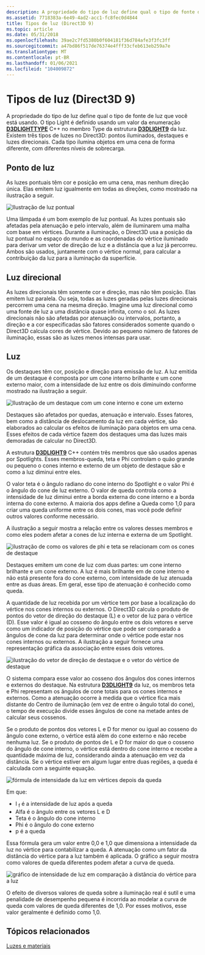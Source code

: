 ```yaml
---
description: A propriedade do tipo de luz define qual o tipo de fonte de luz que você está usando.
ms.assetid: 7718383a-6e49-4ad2-acc1-fc8fec0d4844
title: Tipos de luz (Direct3D 9)
ms.topic: article
ms.date: 05/31/2018
ms.openlocfilehash: 39ae2c7fd5380b0f604181f36d784afe3f3fc3ff
ms.sourcegitcommit: a47bd86f517de76374e4fff33cfeb613eb259a7e
ms.translationtype: MT
ms.contentlocale: pt-BR
ms.lasthandoff: 01/06/2021
ms.locfileid: "104009872"
---
```

# <a name="light-types-direct3d-9"></a>Tipos de luz (Direct3D 9)

A propriedade do tipo de luz define qual o tipo de fonte de luz que você está usando. O tipo Light é definido usando um valor da enumeração [**D3DLIGHTTYPE**](./d3dlighttype.md) C++ no membro Type da estrutura [**D3DLIGHT9**](d3dlight9.md) da luz. Existem três tipos de luzes no Direct3D: pontos iluminados, destaques e luzes direcionais. Cada tipo ilumina objetos em uma cena de forma diferente, com diferentes níveis de sobrecarga.

## <a name="point-light"></a>Ponto de luz

As luzes pontuais têm cor e posição em uma cena, mas nenhum direção única. Elas emitem luz igualmente em todas as direções, como mostrado na ilustração a seguir.

![Ilustração de luz pontual](images/ptlight.png)

Uma lâmpada é um bom exemplo de luz pontual. As luzes pontuais são afetadas pela atenuação e pelo intervalo, além de iluminarem uma malha com base em vértices. Durante a iluminação, o Direct3D usa a posição da luz pontual no espaço do mundo e as coordenadas do vértice iluminado para derivar um vetor de direção de luz e a distância que a luz já percorreu. Ambos são usados, juntamente com o vértice normal, para calcular a contribuição da luz para a iluminação da superfície.

## <a name="directional-light"></a>Luz direcional

As luzes direcionais têm somente cor e direção, mas não têm posição. Elas emitem luz paralela. Ou seja, todas as luzes geradas pelas luzes direcionais percorrem uma cena na mesma direção. Imagine uma luz direcional como uma fonte de luz a uma distância quase infinita, como o sol. As luzes direcionais não são afetadas por atenuação ou intervalos, portanto, a direção e a cor especificadas são fatores considerados somente quando o Direct3D calcula cores de vértice. Devido ao pequeno número de fatores de iluminação, essas são as luzes menos intensas para usar.

## <a name="spotlight"></a>Luz

Os destaques têm cor, posição e direção para emissão de luz. A luz emitida de um destaque é composta por um cone interno brilhante e um cone externo maior, com a intensidade de luz entre os dois diminuindo conforme mostrado na ilustração a seguir.

![Ilustração de um destaque com um cone interno e cone um externo](images/spotlt.png)

Destaques são afetados por quedas, atenuação e intervalo. Esses fatores, bem como a distância de deslocamento da luz em cada vértice, são elaborados ao calcular os efeitos de iluminação para objetos em uma cena. Esses efeitos de cada vértice fazem dos destaques uma das luzes mais demoradas de calcular no Direct3D.

A estrutura [**D3DLIGHT9**](d3dlight9.md) C++ contém três membros que são usados apenas por Spotlights. Esses membros-queda, teta e Phi controlam o quão grande ou pequeno o cones interno e externo de um objeto de destaque são e como a luz diminui entre eles.

O valor teta é o ângulo radiano do cone interno do Spotlight e o valor Phi é o ângulo do cone de luz externo. O valor de queda controla como a intensidade de luz diminui entre a borda externa do cone interno e a borda interna do cone externo. A maioria dos apps define a Queda como 1,0 para criar uma queda uniforme entre os dois cones, mas você pode definir outros valores conforme necessário.

A ilustração a seguir mostra a relação entre os valores desses membros e como eles podem afetar a cones de luz interna e externa de um Spotlight.

![ilustração de como os valores de phi e teta se relacionam com os cones de destaque](images/spotlt2.png)

Destaques emitem um cone de luz com duas partes: um cone interno brilhante e um cone externo. A luz é mais brilhante em de cone interno e não está presente fora do cone externo, com intensidade de luz atenuada entre as duas áreas. Em geral, esse tipo de atenuação é conhecido como queda.

A quantidade de luz recebida por um vértice tem por base a localização do vértice nos cones internos ou externos. O Direct3D calcula o produto de pontos do vetor de direção do destaque (L) e o vetor de luz para o vértice (D). Esse valor é igual ao cosseno do ângulo entre os dois vetores e serve como um indicador de posição do vértice que pode ser comparado a ângulos de cone da luz para determinar onde o vértice pode estar nos cones internos ou externos. A ilustração a seguir fornece uma representação gráfica da associação entre esses dois vetores.

![ilustração do vetor de direção de destaque e o vetor do vértice de destaque](images/spotalg1.png)

O sistema compara esse valor ao cosseno dos ângulos dos cones internos e externos do destaque. Na estrutura [**D3DLIGHT9**](d3dlight9.md) da luz, os membros teta e Phi representam os ângulos de cone totais para os cones internos e externos. Como a atenuação ocorre à medida que o vértice fica mais distante do Centro de iluminação (em vez de entre o ângulo total do cone), o tempo de execução divide esses ângulos de cone na metade antes de calcular seus cossenos.

Se o produto de pontos dos vetores L e D for menor ou igual ao cosseno do ângulo cone externo, o vértice está além do cone externo e não recebe nenhuma luz. Se o produto de pontos de L e D for maior do que o cosseno do ângulo de cone interno, o vértice está dentro do cone interno e recebe a quantidade máxima de luz, considerando ainda a atenuação em vez da distância. Se o vértice estiver em algum lugar entre duas regiões, a queda é calculada com a seguinte equação.

![fórmula de intensidade da luz em vértices depois da queda](images/falloff.png)

Em que:

-   I <sub>f</sub> é a intensidade de luz após a queda
-   Alfa é o ângulo entre os vetores L e D
-   Teta é o ângulo do cone interno
-   Phi é o ângulo do cone externo
-   p é a queda

Essa fórmula gera um valor entre 0,0 e 1,0 que dimensiona a intensidade da luz no vértice para contabilizar a queda. A atenuação como um fator da distância do vértice para a luz também é aplicada. O gráfico a seguir mostra como valores de queda diferentes podem afetar a curva de queda.

![gráfico de intensidade de luz em comparação à distância do vértice para a luz](images/fallgraf.png)

O efeito de diversos valores de queda sobre a iluminação real é sutil e uma penalidade de desempenho pequena é incorrida ao modelar a curva de queda com valores de queda diferentes de 1,0. Por esses motivos, esse valor geralmente é definido como 1,0.

## <a name="related-topics"></a>Tópicos relacionados

<dl> <dt>

[Luzes e materiais](lights-and-materials.md)
</dt> </dl>

 

 
